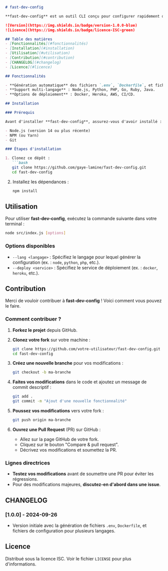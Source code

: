 ```markdown
# fast-dev-config

**fast-dev-config** est un outil CLI conçu pour configurer rapidement des environnements de développement en générant des fichiers `.env`, `Dockerfile`, et d'autres configurations pour plusieurs langages et bases de données.

![Version](https://img.shields.io/badge/version-1.0.0-blue)
![Licence](https://img.shields.io/badge/licence-ISC-green)

## Table des matières
- [Fonctionnalités](#fonctionnalités)
- [Installation](#installation)
- [Utilisation](#utilisation)
- [Contribution](#contribution)
- [CHANGELOG](#changelog)
- [Licence](#licence)

## Fonctionnalités

- **Génération automatique** des fichiers `.env`, `Dockerfile`, et fichiers de configuration Tailwind CSS.
- **Support multi-langage** : Node.js, Python, PHP, Go, Ruby, Java.
- **Options de déploiement** : Docker, Heroku, AWS, CI/CD.

## Installation

### Prérequis

Avant d'installer **fast-dev-config**, assurez-vous d'avoir installé :

- Node.js (version 14 ou plus récente)
- NPM (ou Yarn)
- Git

### Étapes d'installation

1. Clonez ce dépôt :
   ```bash
   git clone https://github.com/gaye-lamine/fast-dev-config.git
   cd fast-dev-config
   ```

2. Installez les dépendances :
   ```bash
   npm install
   ```

## Utilisation

Pour utiliser **fast-dev-config**, exécutez la commande suivante dans votre terminal :

```bash
node src/index.js [options]
```

### Options disponibles

- `--lang <langage>` : Spécifiez le langage pour lequel générer la configuration (ex. : `node`, `python`, `php`, etc.).
- `--deploy <service>` : Spécifiez le service de déploiement (ex. : `docker`, `heroku`, etc.).

## Contribution

Merci de vouloir contribuer à **fast-dev-config** ! Voici comment vous pouvez le faire.

### Comment contribuer ?

1. **Forkez le projet** depuis GitHub.
   
2. **Clonez votre fork** sur votre machine :
   ```bash
   git clone https://github.com/votre-utilisateur/fast-dev-config.git
   cd fast-dev-config
   ```

3. **Créez une nouvelle branche** pour vos modifications :
   ```bash
   git checkout -b ma-branche
   ```

4. **Faites vos modifications** dans le code et ajoutez un message de commit descriptif :
   ```bash
   git add .
   git commit -m "Ajout d'une nouvelle fonctionnalité"
   ```

5. **Poussez vos modifications** vers votre fork :
   ```bash
   git push origin ma-branche
   ```

6. **Ouvrez une Pull Request** (PR) sur GitHub :
   - Allez sur la page GitHub de votre fork.
   - Cliquez sur le bouton "Compare & pull request".
   - Décrivez vos modifications et soumettez la PR.

### Lignes directrices

- **Testez vos modifications** avant de soumettre une PR pour éviter les régressions.
- Pour des modifications majeures, **discutez-en d'abord dans une issue**.

## CHANGELOG

### [1.0.0] - 2024-09-26
- Version initiale avec la génération de fichiers `.env`, `Dockerfile`, et fichiers de configuration pour plusieurs langages.

## Licence

Distribué sous la licence ISC. Voir le fichier `LICENSE` pour plus d'informations.